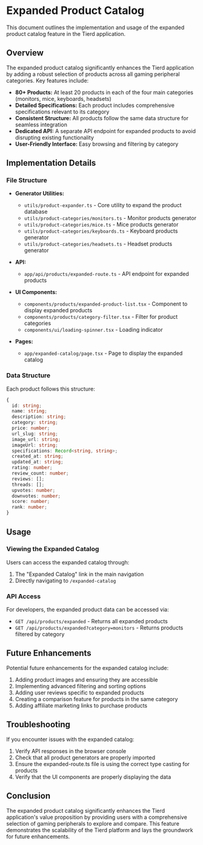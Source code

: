 # Expanded Product Catalog

This document outlines the implementation and usage of the expanded product catalog feature in the Tierd application.

## Overview

The expanded product catalog significantly enhances the Tierd application by adding a robust selection of products across all gaming peripheral categories. Key features include:

- **80+ Products:** At least 20 products in each of the four main categories (monitors, mice, keyboards, headsets)
- **Detailed Specifications:** Each product includes comprehensive specifications relevant to its category
- **Consistent Structure:** All products follow the same data structure for seamless integration
- **Dedicated API:** A separate API endpoint for expanded products to avoid disrupting existing functionality
- **User-Friendly Interface:** Easy browsing and filtering by category

## Implementation Details

### File Structure

- **Generator Utilities:**
  - `utils/product-expander.ts` - Core utility to expand the product database
  - `utils/product-categories/monitors.ts` - Monitor products generator
  - `utils/product-categories/mice.ts` - Mice products generator
  - `utils/product-categories/keyboards.ts` - Keyboard products generator
  - `utils/product-categories/headsets.ts` - Headset products generator

- **API:**
  - `app/api/products/expanded-route.ts` - API endpoint for expanded products

- **UI Components:**
  - `components/products/expanded-product-list.tsx` - Component to display expanded products
  - `components/products/category-filter.tsx` - Filter for product categories
  - `components/ui/loading-spinner.tsx` - Loading indicator

- **Pages:**
  - `app/expanded-catalog/page.tsx` - Page to display the expanded catalog

### Data Structure

Each product follows this structure:

```typescript
{
  id: string;
  name: string;
  description: string;
  category: string;
  price: number;
  url_slug: string;
  image_url: string;
  imageUrl: string;
  specifications: Record<string, string>;
  created_at: string;
  updated_at: string;
  rating: number;
  review_count: number;
  reviews: [];
  threads: [];
  upvotes: number;
  downvotes: number;
  score: number;
  rank: number;
}
```

## Usage

### Viewing the Expanded Catalog

Users can access the expanded catalog through:
1. The "Expanded Catalog" link in the main navigation
2. Directly navigating to `/expanded-catalog`

### API Access

For developers, the expanded product data can be accessed via:

- `GET /api/products/expanded` - Returns all expanded products
- `GET /api/products/expanded?category=monitors` - Returns products filtered by category

## Future Enhancements

Potential future enhancements for the expanded catalog include:

1. Adding product images and ensuring they are accessible
2. Implementing advanced filtering and sorting options
3. Adding user reviews specific to expanded products
4. Creating a comparison feature for products in the same category
5. Adding affiliate marketing links to purchase products

## Troubleshooting

If you encounter issues with the expanded catalog:

1. Verify API responses in the browser console
2. Check that all product generators are properly imported
3. Ensure the expanded-route.ts file is using the correct type casting for products
4. Verify that the UI components are properly displaying the data

## Conclusion

The expanded product catalog significantly enhances the Tierd application's value proposition by providing users with a comprehensive selection of gaming peripherals to explore and compare. This feature demonstrates the scalability of the Tierd platform and lays the groundwork for future enhancements. 